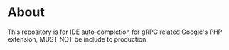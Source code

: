 # About

This repository is for IDE auto-completion for gRPC related Google's PHP extension, MUST NOT be include to production